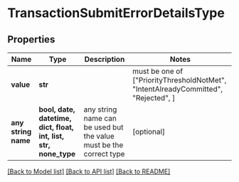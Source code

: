 # TransactionSubmitErrorDetailsType


## Properties
Name | Type | Description | Notes
------------ | ------------- | ------------- | -------------
**value** | **str** |  |  must be one of ["PriorityThresholdNotMet", "IntentAlreadyCommitted", "Rejected", ]
**any string name** | **bool, date, datetime, dict, float, int, list, str, none_type** | any string name can be used but the value must be the correct type | [optional]

[[Back to Model list]](../README.md#documentation-for-models) [[Back to API list]](../README.md#documentation-for-api-endpoints) [[Back to README]](../README.md)


